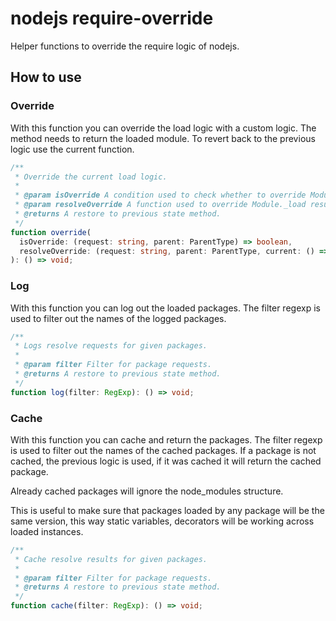 # nodejs require-override

Helper functions to override the require logic of nodejs.

## How to use

### Override

With this function you can override the load logic with a custom logic. The method needs to return the loaded module. To revert back to the previous logic use the current function.

```ts
/**
 * Override the current load logic.
 *
 * @param isOverride A condition used to check whether to override Module._load.
 * @param resolveOverride A function used to override Module._load result.
 * @returns A restore to previous state method.
 */
function override(
  isOverride: (request: string, parent: ParentType) => boolean,
  resolveOverride: (request: string, parent: ParentType, current: () => unknown) => unknown
): () => void;
```

### Log

With this function you can log out the loaded packages. The filter regexp is used to filter out the names of the logged packages.

```ts
/**
 * Logs resolve requests for given packages.
 *
 * @param filter Filter for package requests.
 * @returns A restore to previous state method.
 */
function log(filter: RegExp): () => void;
```

### Cache

With this function you can cache and return the packages. The filter regexp is used to filter out the names of the cached packages.
If a package is not cached, the previous logic is used, if it was cached it will return the cached package.

Already cached packages will ignore the node_modules structure.

This is useful to make sure that packages loaded by any package will be the same version, this way static variables, decorators will be working across loaded instances.

```ts
/**
 * Cache resolve results for given packages.
 *
 * @param filter Filter for package requests.
 * @returns A restore to previous state method.
 */
function cache(filter: RegExp): () => void;
```

